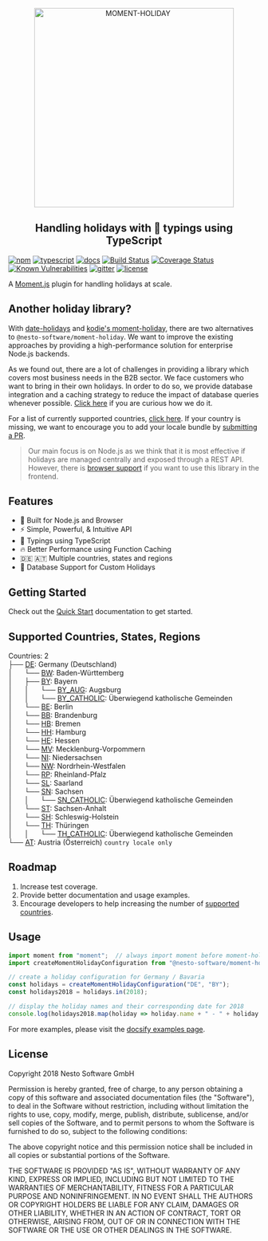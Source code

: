 <p align="center">
  <img alt="MOMENT-HOLIDAY" width="400px" src="https://raw.githubusercontent.com/nesto-software/moment-holiday/master/docs/assets/images/moment-holiday.png" />
</p>
<h2 align="center">Handling holidays with 💪 typings using TypeScript</h2>
<custom-script data-src="assets/js/runkit/usage.js"></custom-script>

[![npm](https://img.shields.io/badge/npm-v6.2.0-blue.svg)](https://www.npmjs.com/package/@nesto-software/moment-holiday)
[![typescript](https://img.shields.io/badge/types-TypeScript-blue.svg)](https://www.typescriptlang.org/)
[![docs](https://img.shields.io/badge/api%20docs%20with-TypeDoc-blue.svg )](https://github.com/nesto-software/moment-holiday/tree/typedoc/typedocs/interfaces/api._moment_.moment.md)
[![Build Status](https://travis-ci.org/nesto-software/moment-holiday.svg?branch=master)](https://travis-ci.org/nesto-software/moment-holiday)
[![Coverage Status](https://coveralls.io/repos/github/nesto-software/moment-holiday/badge.svg?branch=master)](https://coveralls.io/github/nesto-software/moment-holiday?branch=master)
[![Known Vulnerabilities](https://snyk.io/test/npm/@nesto-software/moment-holiday/badge.svg)](https://snyk.io/test/npm/@nesto-software/moment-holiday)
[![gitter](https://badges.gitter.im/nesto-software/moment-holiday.svg)](https://gitter.im/nesto-software/moment-holiday)
[![license](https://img.shields.io/badge/license-MIT-green.svg)](https://opensource.org/licenses/MIT)

A [Moment.js](https://github.com/moment/moment) plugin for handling holidays at scale.

## Another holiday library?

With [date-holidays](https://github.com/commenthol/date-holidays) and [kodie's moment-holiday](https://github.com/kodie/moment-holiday), there are two alternatives
to `@nesto-software/moment-holiday`. We want to improve the existing approaches by providing a high-performance solution for enterprise Node.js backends.

As we found out, there are a lot of challenges in providing a library which covers most business needs in the B2B sector.
We face customers who want to bring in their own holidays.
In order to do so, we provide database integration and a caching strategy to reduce the impact of database queries whenever possible.
[Click here](https://nesto-software.github.io/moment-holiday/#/concepts.md?id=caching) if you are curious how we do it.

For a list of currently supported countries, [click here](https://nesto-software.github.io/moment-holiday/#/README?id=supported-countries-states-regions). 
If your country is missing, we want to encourage you to add your locale bundle by [submitting a PR](https://nesto-software.github.io/moment-holiday/#/CONTRIBUTING?id=submitting-a-pr).

> Our main focus is on Node.js as we think that it is most effective if holidays are managed centrally and exposed through a REST API. However, there is [browser support](https://nesto-software.github.io/moment-holiday/#/browser) if you want
to use this library in the frontend.

## Features

- 🚀 Built for Node.js and Browser
- ⚡️️ Simple, Powerful, & Intuitive API
- 💪 Typings using TypeScript
- 🔥 Better Performance using Function Caching
- 🇩🇪 🇦🇹 Multiple countries, states and regions
- 📑 Database Support for Custom Holidays

## Getting Started

Check out the [Quick Start](https://nesto-software.github.io/moment-holiday/#/quick-start) documentation to get started.

## Supported Countries, States, Regions

Countries: 2   
├── [DE](https://github.com/nesto-software/moment-holiday/tree/master/packages/locales/germany/src/locale/country-locale.ts): Germany (Deutschland)   
│&nbsp;&nbsp;&nbsp;&nbsp;&nbsp;&nbsp;└── [BW](https://github.com/nesto-software/moment-holiday/tree/master/packages/locales/germany/src/locale/bw.state-locale.ts): Baden-Württemberg   
│&nbsp;&nbsp;&nbsp;&nbsp;&nbsp;&nbsp;├── [BY](https://github.com/nesto-software/moment-holiday/tree/master/packages/locales/germany/src/locale/by.state-locale.ts): Bayern   
│&nbsp;&nbsp;&nbsp;&nbsp;&nbsp;&nbsp;│&nbsp;&nbsp;&nbsp;&nbsp;&nbsp;&nbsp;└── [BY_AUG](https://github.com/nesto-software/moment-holiday/tree/master/packages/locales/germany/src/locale/aug.region-locale.ts): Augsburg   
│&nbsp;&nbsp;&nbsp;&nbsp;&nbsp;&nbsp;│&nbsp;&nbsp;&nbsp;&nbsp;&nbsp;&nbsp;└── [BY_CATHOLIC](https://github.com/nesto-software/moment-holiday/tree/master/packages/locales/germany/src/locale/by-catholic.region-locale.ts): Überwiegend katholische Gemeinden     
│&nbsp;&nbsp;&nbsp;&nbsp;&nbsp;&nbsp;└── [BE](https://github.com/nesto-software/moment-holiday/tree/master/packages/locales/germany/src/locale/be.state-locale.ts): Berlin   
│&nbsp;&nbsp;&nbsp;&nbsp;&nbsp;&nbsp;└── [BB](https://github.com/nesto-software/moment-holiday/tree/master/packages/locales/germany/src/locale/bb.state-locale.ts): Brandenburg   
│&nbsp;&nbsp;&nbsp;&nbsp;&nbsp;&nbsp;└── [HB](https://github.com/nesto-software/moment-holiday/tree/master/packages/locales/germany/src/locale/hb.state-locale.ts): Bremen   
│&nbsp;&nbsp;&nbsp;&nbsp;&nbsp;&nbsp;└── [HH](https://github.com/nesto-software/moment-holiday/tree/master/packages/locales/germany/src/locale/hh.state-locale.ts): Hamburg   
│&nbsp;&nbsp;&nbsp;&nbsp;&nbsp;&nbsp;└── [HE](https://github.com/nesto-software/moment-holiday/tree/master/packages/locales/germany/src/locale/he.state-locale.ts): Hessen   
│&nbsp;&nbsp;&nbsp;&nbsp;&nbsp;&nbsp;└── [MV](https://github.com/nesto-software/moment-holiday/tree/master/packages/locales/germany/src/locale/mv.state-locale.ts): Mecklenburg-Vorpommern   
│&nbsp;&nbsp;&nbsp;&nbsp;&nbsp;&nbsp;└── [NI](https://github.com/nesto-software/moment-holiday/tree/master/packages/locales/germany/src/locale/ni.state-locale.ts): Niedersachsen   
│&nbsp;&nbsp;&nbsp;&nbsp;&nbsp;&nbsp;└── [NW](https://github.com/nesto-software/moment-holiday/tree/master/packages/locales/germany/src/locale/nw.state-locale.ts): Nordrhein-Westfalen   
│&nbsp;&nbsp;&nbsp;&nbsp;&nbsp;&nbsp;└── [RP](https://github.com/nesto-software/moment-holiday/tree/master/packages/locales/germany/src/locale/rp.state-locale.ts): Rheinland-Pfalz   
│&nbsp;&nbsp;&nbsp;&nbsp;&nbsp;&nbsp;└── [SL](https://github.com/nesto-software/moment-holiday/tree/master/packages/locales/germany/src/locale/sl.state-locale.ts): Saarland   
│&nbsp;&nbsp;&nbsp;&nbsp;&nbsp;&nbsp;└── [SN](https://github.com/nesto-software/moment-holiday/tree/master/packages/locales/germany/src/locale/sn.state-locale.ts): Sachsen   
│&nbsp;&nbsp;&nbsp;&nbsp;&nbsp;&nbsp;│&nbsp;&nbsp;&nbsp;&nbsp;&nbsp;&nbsp;└── [SN_CATHOLIC](https://github.com/nesto-software/moment-holiday/tree/master/packages/locales/germany/src/locale/sn-catholic.region-locale.ts): Überwiegend katholische Gemeinden   
│&nbsp;&nbsp;&nbsp;&nbsp;&nbsp;&nbsp;└── [ST](https://github.com/nesto-software/moment-holiday/tree/master/packages/locales/germany/src/locale/st.state-locale.ts): Sachsen-Anhalt   
│&nbsp;&nbsp;&nbsp;&nbsp;&nbsp;&nbsp;└── [SH](https://github.com/nesto-software/moment-holiday/tree/master/packages/locales/germany/src/locale/sh.state-locale.ts): Schleswig-Holstein   
│&nbsp;&nbsp;&nbsp;&nbsp;&nbsp;&nbsp;└── [TH](https://github.com/nesto-software/moment-holiday/tree/master/packages/locales/germany/src/locale/th.state-locale.ts): Thüringen   
│&nbsp;&nbsp;&nbsp;&nbsp;&nbsp;&nbsp;│&nbsp;&nbsp;&nbsp;&nbsp;&nbsp;&nbsp;└── [TH_CATHOLIC](https://github.com/nesto-software/moment-holiday/tree/master/packages/locales/germany/src/locale/th-catholic.region-locale.ts): Überwiegend katholische Gemeinden   
└── [AT](https://github.com/nesto-software/moment-holiday/tree/master/packages/locales/austria/src/locale/country-locale.ts): Austria (Österreich) `country locale only`   

## Roadmap
1. Increase test coverage.
2. Provide better documentation and usage examples.
3. Encourage developers to help increasing the number of [supported countries](#supported-countries-states-regions).

## Usage

<div class="runkit" id="runkit-usage"></div>

<div id="runkit-fallback">

```ts
import moment from "moment";  // always import moment before moment-holiday (peer-dependency with side effects)
import createMomentHolidayConfiguration from "@nesto-software/moment-holiday";

// create a holiday configuration for Germany / Bavaria
const holidays = createMomentHolidayConfiguration("DE", "BY");
const holidays2018 = holidays.in(2018);

// display the holiday names and their corresponding date for 2018
console.log(holidays2018.map(holiday => holiday.name + " - " + holiday.moment.format("DD.MM.YYYY")));
```

</div>

For more examples, please visit the [docsify examples page](https://nesto-software.github.io/moment-holiday/#/examples/README).

## License
Copyright 2018 Nesto Software GmbH

Permission is hereby granted, free of charge, to any person obtaining a copy of this software and associated documentation files (the "Software"), to deal in the Software without restriction, including without limitation the rights to use, copy, modify, merge, publish, distribute, sublicense, and/or sell copies of the Software, and to permit persons to whom the Software is furnished to do so, subject to the following conditions:

The above copyright notice and this permission notice shall be included in all copies or substantial portions of the Software.

THE SOFTWARE IS PROVIDED "AS IS", WITHOUT WARRANTY OF ANY KIND, EXPRESS OR IMPLIED, INCLUDING BUT NOT LIMITED TO THE WARRANTIES OF MERCHANTABILITY, FITNESS FOR A PARTICULAR PURPOSE AND NONINFRINGEMENT. IN NO EVENT SHALL THE AUTHORS OR COPYRIGHT HOLDERS BE LIABLE FOR ANY CLAIM, DAMAGES OR OTHER LIABILITY, WHETHER IN AN ACTION OF CONTRACT, TORT OR OTHERWISE, ARISING FROM, OUT OF OR IN CONNECTION WITH THE SOFTWARE OR THE USE OR OTHER DEALINGS IN THE SOFTWARE.
